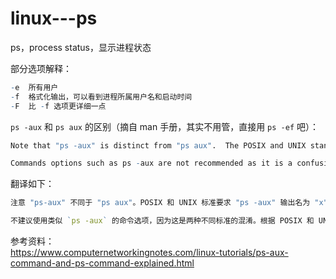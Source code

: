 # linux---ps

ps，process status，显示进程状态  

部分选项解释：  
```r
-e  所有用户
-f  格式化输出，可以看到进程所属用户名和启动时间
-F  比 -f 选项更详细一点
```

`ps -aux` 和 `ps aux` 的区别（摘自 man 手册，其实不用管，直接用 `ps -ef` 吧）：  
```r
Note that "ps -aux" is distinct from "ps aux".  The POSIX and UNIX standards require that "ps -aux" print all processes owned by a user named "x", as well as printing all processes that would be selected by the -a option.  If the user named "x" does not exist, this ps may interpret the command as "ps aux" instead and print a warning.  This behavior is intended to aid in transitioning old scripts and habits.  It is fragile, subject to change, and thus should not be relied upon.

Commands options such as ps -aux are not recommended as it is a confusion of two different standards.  According to the POSIX and UNIX standards, the above command asks to display all processes with a TTY (generally the commands users are running) plus all processes owned by a user named "x".  If that user doesn't exist, then ps will assume you really meant "ps aux".
```

翻译如下：  
```r
注意 "ps-aux" 不同于 "ps aux"。POSIX 和 UNIX 标准要求 "ps -aux" 输出名为 "x" 的用户拥有的所有进程，'-a' 选项确定输出所有进程。如果名为 "x" 的用户不存在，会将命令解释为 "ps aux" ，并输出警告。此行为旨在帮助转换旧脚本和习惯。但这样的转化是不确定的，随时可能发生变化，因此不应依赖它。  

不建议使用类似 `ps -aux` 的命令选项，因为这是两种不同标准的混淆。根据 POSIX 和 UNIX 标准，这个命令要求用 TTY（通常是用户正在运行的命令）显示名为 "x" 的用户拥有的所有进程。如果该用户不存在，那就会假定你的真正意思是 "ps aux"。
```


参考资料：  
https://www.computernetworkingnotes.com/linux-tutorials/ps-aux-command-and-ps-command-explained.html  
